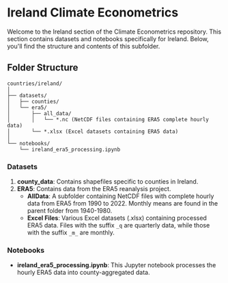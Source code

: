 # Ireland Climate Econometrics

Welcome to the Ireland section of the Climate Econometrics repository. This section contains datasets and notebooks specifically for Ireland. Below, you'll find the structure and contents of this subfolder.

## Folder Structure

```
countries/ireland/
│
├── datasets/
│   ├── counties/
│   └── era5/
│       ├── all_data/
│       │   └── *.nc (NetCDF files containing ERA5 complete hourly data)
│       └── *.xlsx (Excel datasets containing ERA5 data)
│
└── notebooks/
    └── ireland_era5_processing.ipynb
```

### Datasets

1. **county_data**: Contains shapefiles specific to counties in Ireland.
2. **ERA5**: Contains data from the ERA5 reanalysis project.
   - **AllData**: A subfolder containing NetCDF files with complete hourly data from ERA5 from 1990 to 2022. Monthly means are found in the parent folder from 1940-1980. 
   - **Excel Files**: Various Excel datasets (.xlsx) containing processed ERA5 data. Files with the suffix `_q` are quarterly data, while those with the suffix `_m_` are monthly. 

### Notebooks

- **ireland_era5_processing.ipynb**: This Jupyter notebook processes the hourly ERA5 data into county-aggregated data. 

